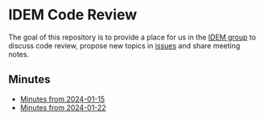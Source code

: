 
# IDEM Code Review

<!-- badges: start -->
<!-- badges: end -->

The goal of this repository is to provide a place for us in the [IDEM group](https://www.telethonkids.org.au/our-research/brain-and-behaviour/child-health-analytics-research-program/infectious-disease-ecology-and-modelling/) to discuss code review, propose new topics in [issues](https://github.com/idem-lab/code-review/issues/new) and share meeting notes.

## Minutes

- [Minutes from 2024-01-15](https://github.com/idem-lab/code-review/blob/main/minutes/2024-01-15-minutes.md)
- [Minutes from 2024-01-22](https://github.com/idem-lab/code-review/blob/main/minutes/2024-01-22-minutes.md)

